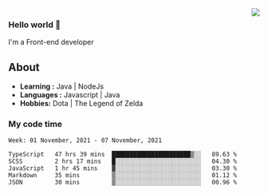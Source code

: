 <img align='right' src="https://github-readme-stats.vercel.app/api?username=jumodada&show_icons=true&theme=vue">

### Hello world 👋

I'm a Front-end developer 
    
## About
-  **Learning :** Java | NodeJs
-  **Languages :** Javascript | Java
-  **Hobbies:** Dota | The Legend of Zelda

### My code time

<!--START_SECTION:waka-->
```text
Week: 01 November, 2021 - 07 November, 2021

TypeScript   47 hrs 39 mins  ██████████████████████▒░░   89.63 % 
SCSS         2 hrs 17 mins   █░░░░░░░░░░░░░░░░░░░░░░░░   04.30 % 
JavaScript   1 hr 45 mins    ▓░░░░░░░░░░░░░░░░░░░░░░░░   03.30 % 
Markdown     35 mins         ▒░░░░░░░░░░░░░░░░░░░░░░░░   01.12 % 
JSON         30 mins         ▒░░░░░░░░░░░░░░░░░░░░░░░░   00.96 % 
```
<!--END_SECTION:waka-->
